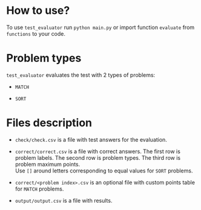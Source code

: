 # How to use?

To use `test_evaluator` run `python main.py` or import function `evaluate` from `functions` to your code.

# Problem types

`test_evaluator` evaluates the test with 2 types of problems:
 
* `MATCH`

* `SORT`

# Files description

* `check/check.csv` is a file with test answers for the evaluation.

* `correct/correct.csv` is a file with correct answers.
The first row is problem labels.
The second row is problem types.
The third row is problem maximum points.\
Use `[]` around letters corresponding to equal values for `SORT` problems.

* `correct/<problem index>.csv` is an optional file with custom points table for `MATCH` problems.

* `output/output.csv` is a file with results.
